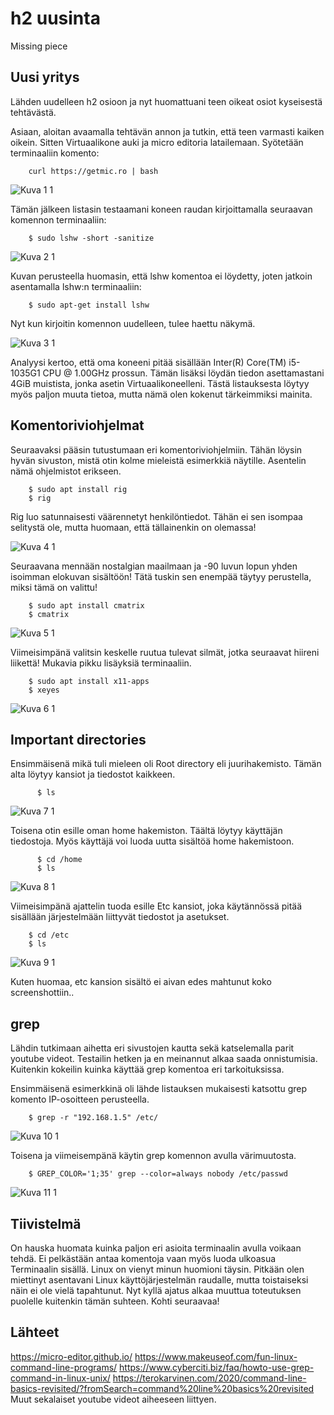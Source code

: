 # h2 uusinta
Missing piece

## Uusi yritys

Lähden uudelleen h2 osioon ja nyt huomattuani teen oikeat osiot kyseisestä tehtävästä. 

Asiaan, aloitan avaamalla tehtävän annon ja tutkin, että teen varmasti kaiken oikein. Sitten Virtuaalikone auki ja micro editoria latailemaan. 
Syötetään terminaaliin komento: 

        curl https://getmic.ro | bash
        
![Kuva 1 1](https://user-images.githubusercontent.com/100162043/213925771-872b480f-d0c7-4d20-9d2a-62e215afe36c.jpg)


Tämän jälkeen listasin testaamani koneen raudan kirjoittamalla seuraavan komennon terminaaliin: 

        $ sudo lshw -short -sanitize
        
![Kuva 2 1](https://user-images.githubusercontent.com/100162043/213925784-e5f4d8ec-9f49-401e-9444-413a46a58a66.jpg)



Kuvan perusteella huomasin, että lshw komentoa ei löydetty, joten jatkoin asentamalla lshw:n terminaaliin:

        $ sudo apt-get install lshw
        
Nyt kun kirjoitin komennon uudelleen, tulee haettu näkymä. 

![Kuva 3 1](https://user-images.githubusercontent.com/100162043/213925792-bd93cc91-43de-43c4-a45f-bf197d46c07b.jpg)



Analyysi kertoo, että oma koneeni pitää sisällään Inter(R) Core(TM) i5-1035G1 CPU @ 1.00GHz prossun. Tämän lisäksi löydän tiedon asettamastani 4GiB muistista,
jonka asetin Virtuaalikoneelleni. Tästä listauksesta löytyy myös paljon muuta tietoa, mutta nämä olen kokenut tärkeimmiksi mainita. 

## Komentoriviohjelmat

Seuraavaksi pääsin tutustumaan eri komentoriviohjelmiin. Tähän löysin hyvän sivuston, mistä otin kolme mieleistä esimerkkiä näytille. 
Asentelin nämä ohjelmistot erikseen. 

        $ sudo apt install rig
        $ rig
        
Rig luo satunnaisesti väärennetyt henkilöntiedot. Tähän ei sen isompaa selitystä ole, mutta huomaan, että tällainenkin on olemassa!

![Kuva 4 1](https://user-images.githubusercontent.com/100162043/213925797-3ac69f0f-e66d-4d80-bcbe-11eed3d3c1d6.jpg)



Seuraavana mennään nostalgian maailmaan ja -90 luvun lopun yhden isoimman elokuvan sisältöön! Tätä tuskin sen enempää täytyy perustella, miksi tämä on valittu!

        $ sudo apt install cmatrix
        $ cmatrix
        
![Kuva 5 1](https://user-images.githubusercontent.com/100162043/213925801-b4363f25-6b3b-488a-9aa7-33cb0ecd4512.jpg)



Viimeisimpänä valitsin keskelle ruutua tulevat silmät, jotka seuraavat hiireni liikettä! Mukavia pikku lisäyksiä terminaaliin. 

        $ sudo apt install x11-apps
        $ xeyes
        
![Kuva 6 1](https://user-images.githubusercontent.com/100162043/213925807-c6632889-2f09-42cb-a61e-fa252ad3bb32.jpg)



## Important directories

Ensimmäisenä mikä tuli mieleen oli Root directory eli juurihakemisto. Tämän alta löytyy kansiot ja tiedostot kaikkeen. 

          $ ls
          
![Kuva 7 1](https://user-images.githubusercontent.com/100162043/213925815-48effa24-2c87-45ca-9662-eeed6b6c0c3e.jpg)



Toisena otin esille oman home hakemiston. Täältä löytyy käyttäjän tiedostoja. Myös käyttäjä voi luoda uutta sisältöä home hakemistoon. 

          $ cd /home
          $ ls
          
![Kuva 8 1](https://user-images.githubusercontent.com/100162043/213925822-9e39b692-3a09-4697-b508-206995d3b436.jpg)



Viimeisimpänä ajattelin tuoda esille Etc kansiot, joka käytännössä pitää sisällään järjestelmään liittyvät tiedostot ja asetukset. 

        $ cd /etc
        $ ls
        
![Kuva 9 1](https://user-images.githubusercontent.com/100162043/213925824-cf4b71e4-a99c-4bf4-881d-20bd8bc1a58d.jpg)


Kuten huomaa, etc kansion sisältö ei aivan edes mahtunut koko screenshottiin.. 


## grep

Lähdin tutkimaan aihetta eri sivustojen kautta sekä katselemalla parit youtube videot. Testailin hetken ja en meinannut alkaa saada onnistumisia. 
Kuitenkin kokeilin kuinka käyttää grep komentoa eri tarkoituksissa. 

Ensimmäisenä esimerkkinä oli lähde listauksen mukaisesti katsottu grep komento IP-osoitteen perusteella. 

        $ grep -r "192.168.1.5" /etc/
        
![Kuva 10 1](https://user-images.githubusercontent.com/100162043/213925831-51534b48-9e4c-4aa7-872b-53936b9bf51a.jpg)



Toisena ja viimeisempänä käytin grep komennon avulla värimuutosta. 

        $ GREP_COLOR='1;35' grep --color=always nobody /etc/passwd
        
![Kuva 11 1](https://user-images.githubusercontent.com/100162043/213925834-38687fee-7944-407d-b805-16a091ad7617.jpg)



## Tiivistelmä

On hauska huomata kuinka paljon eri asioita terminaalin avulla voikaan tehdä. Ei pelkästään antaa komentoja vaan myös luoda ulkoasua Terminaalin sisällä. 
Linux on vienyt minun huomioni täysin. Pitkään olen miettinyt asentavani Linux käyttöjärjestelmän raudalle, mutta toistaiseksi näin ei ole vielä tapahtunut. 
Nyt kyllä ajatus alkaa muuttua toteutuksen puolelle kuitenkin tämän suhteen. Kohti seuraavaa!
        

## Lähteet
https://micro-editor.github.io/
https://www.makeuseof.com/fun-linux-command-line-programs/
https://www.cyberciti.biz/faq/howto-use-grep-command-in-linux-unix/
https://terokarvinen.com/2020/command-line-basics-revisited/?fromSearch=command%20line%20basics%20revisited
Muut sekalaiset youtube videot aiheeseen liittyen. 


